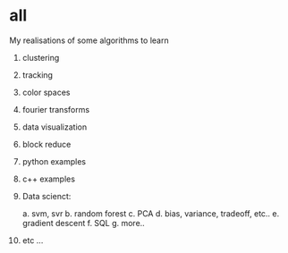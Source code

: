 # all

My realisations of some algorithms to learn

1) clustering
2) tracking
3) color spaces
4) fourier transforms
5) data visualization
6) block reduce
7) python examples
8) c++ examples
9) Data scienct:

	a. svm, svr
	b. random forest
	c. PCA
	d. bias, variance, tradeoff, etc..
	e. gradient descent
	f. SQL
	g. more..

10) etc ...
